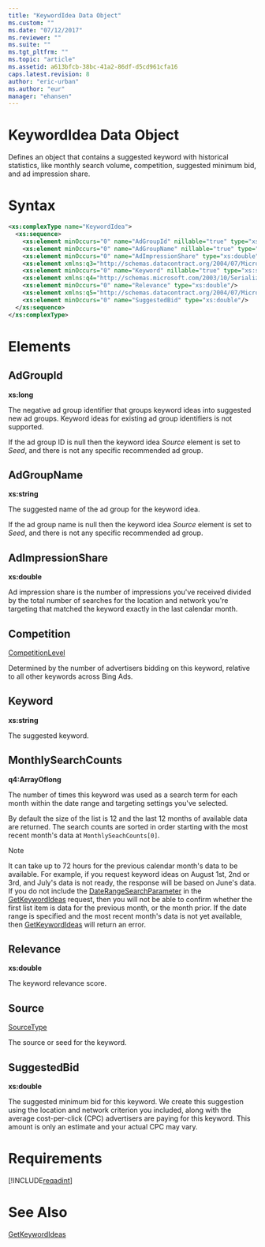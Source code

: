 ```yaml
---
title: "KeywordIdea Data Object"
ms.custom: ""
ms.date: "07/12/2017"
ms.reviewer: ""
ms.suite: ""
ms.tgt_pltfrm: ""
ms.topic: "article"
ms.assetid: a613bfcb-38bc-41a2-86df-d5cd961cfa16
caps.latest.revision: 8
author: "eric-urban"
ms.author: "eur"
manager: "ehansen"
---
```

# KeywordIdea Data Object
Defines an object that contains a suggested keyword with historical statistics, like monthly search volume, competition, suggested minimum bid, and ad impression share.

# Syntax

```xml
<xs:complexType name="KeywordIdea">
  <xs:sequence>
    <xs:element minOccurs="0" name="AdGroupId" nillable="true" type="xs:long"/>
    <xs:element minOccurs="0" name="AdGroupName" nillable="true" type="xs:string"/>
    <xs:element minOccurs="0" name="AdImpressionShare" type="xs:double"/>
    <xs:element xmlns:q3="http://schemas.datacontract.org/2004/07/Microsoft.BingAds.Advertiser.AdInsight.Api.DataContract.V11.Entity.Common" minOccurs="0" name="Competition" type="q3:CompetitionLevel"/>
    <xs:element minOccurs="0" name="Keyword" nillable="true" type="xs:string"/>
    <xs:element xmlns:q4="http://schemas.microsoft.com/2003/10/Serialization/Arrays" minOccurs="0" name="MonthlySearchCounts" nillable="true" type="q4:ArrayOflong"/>
    <xs:element minOccurs="0" name="Relevance" type="xs:double"/>
    <xs:element xmlns:q5="http://schemas.datacontract.org/2004/07/Microsoft.BingAds.Advertiser.AdInsight.Api.DataContract.V11.Entity.Common" minOccurs="0" name="Source" type="q5:SourceType"/>
    <xs:element minOccurs="0" name="SuggestedBid" type="xs:double"/>
  </xs:sequence>
</xs:complexType>
```

# <a name="Elements"></a>Elements

## AdGroupId
**xs:long** 

The negative ad group identifier that groups keyword ideas into suggested new ad groups. Keyword ideas for existing ad group identifiers is not supported.

If the ad group ID is null then the keyword idea *Source* element is set to *Seed*, and there is not any specific recommended ad group.

## AdGroupName
**xs:string** 

The suggested name of the ad group for the keyword idea.

If the ad group name is null then the keyword idea *Source* element is set to *Seed*, and there is not any specific recommended ad group.


## AdImpressionShare
**xs:double** 

Ad impression share is the number of impressions you've received divided by the total number of searches for the location and network you're targeting that matched the keyword exactly in the last calendar month.


## Competition
[CompetitionLevel](../adinsight-api/competitionlevel-value-set.md)

Determined by the number of advertisers bidding on this keyword, relative to all other keywords across Bing Ads.


## Keyword
**xs:string**  

The suggested keyword.

## MonthlySearchCounts
**q4:ArrayOflong**  

The number of times this keyword was used as a search term for each month within the date range and targeting settings you've selected.

By default the size of the list is 12 and the last 12 months of available data are returned. The search counts are sorted in order starting with the most recent month's data at <code>MonthlySeachCounts[0]</code>.

> [!NOTE] 
> It can take up to 72 hours for the previous calendar month's data to be available. For example, if you request keyword ideas on August 1st, 2nd or 3rd, and July's data is not ready, the response will be based on June's data. If you do not include the [DateRangeSearchParameter](../adinsight-api/daterangesearchparameter-data-object.md) in the [GetKeywordIdeas](../adinsight-api/getkeywordideas-service-operation.md) request, then you will not be able to confirm whether the first list item is data for the previous month, or the month prior. If the date range is specified and the most recent month's data is not yet available, then [GetKeywordIdeas](../adinsight-api/getkeywordideas-service-operation.md) will return an error.

## Relevance
**xs:double** 

The keyword relevance score.

## Source
[SourceType](../adinsight-api/sourcetype-value-set.md)

The source or seed for the keyword.

## SuggestedBid
**xs:double** 

The suggested minimum bid for this keyword. We create this suggestion using the location and network criterion you included, along with the average cost-per-click (CPC) advertisers are paying for this keyword. This amount is only an estimate and your actual CPC may vary.


# Requirements
[!INCLUDE[reqadint](../adinsight-api/includes/reqadint.md)]
# See Also
[GetKeywordIdeas](../adinsight-api/getkeywordideas-service-operation.md)  
